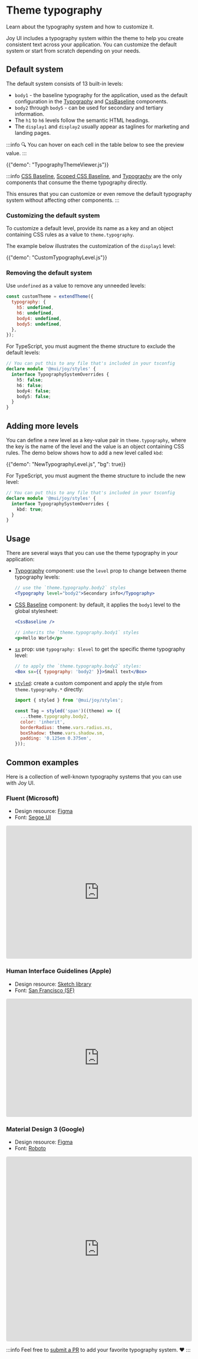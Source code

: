 # Theme typography

<p class="description">Learn about the typography system and how to customize it.</p>

Joy UI includes a typography system within the theme to help you create consistent text across your application. You can customize the default system or start from scratch depending on your needs.

## Default system

The default system consists of 13 built-in levels:

- `body1` - the baseline typography for the application, used as the default configuration in the [Typography](/joy-ui/react-typography/) and [CssBaseline](/joy-ui/react-css-baseline/) components.
- `body2` through `body5` - can be used for secondary and tertiary information.
- The `h1` to `h6` levels follow the semantic HTML headings.
- The `display1` and `display2` usually appear as taglines for marketing and landing pages.

:::info
🔍 You can hover on each cell in the table below to see the preview value.
:::

{{"demo": "TypographyThemeViewer.js"}}

:::info
[CSS Baseline](/joy-ui/react-css-baseline/), [Scoped CSS Baseline](/joy-ui/react-css-baseline/#scoping-on-children), and [Typography](/joy-ui/react-typography/) are the only components that consume the theme typography directly.

This ensures that you can customize or even remove the default typography system without affecting other components.
:::

### Customizing the default system

To customize a default level, provide its name as a key and an object containing CSS rules as a value to `theme.typography`.

The example below illustrates the customization of the `display1` level:

{{"demo": "CustomTypographyLevel.js"}}

### Removing the default system

Use `undefined` as a value to remove any unneeded levels:

```js
const customTheme = extendTheme({
  typography: {
    h5: undefined,
    h6: undefined,
    body4: undefined,
    body5: undefined,
  },
});
```

For TypeScript, you must augment the theme structure to exclude the default levels:

```ts
// You can put this to any file that's included in your tsconfig
declare module '@mui/joy/styles' {
  interface TypographySystemOverrides {
    h5: false;
    h6: false;
    body4: false;
    body5: false;
  }
}
```

## Adding more levels

You can define a new level as a key-value pair in `theme.typography`, where the key is the name of the level and the value is an object containing CSS rules.
The demo below shows how to add a new level called `kbd`:

{{"demo": "NewTypographyLevel.js", "bg": true}}

For TypeScript, you must augment the theme structure to include the new level:

```ts
// You can put this to any file that's included in your tsconfig
declare module '@mui/joy/styles' {
  interface TypographySystemOverrides {
    kbd: true;
  }
}
```

## Usage

There are several ways that you can use the theme typography in your application:

- [Typography](/joy-ui/react-typography/) component: use the `level` prop to change between theme typography levels:

  ```jsx
  // use the `theme.typography.body2` styles
  <Typography level="body2">Secondary info</Typography>
  ```

- [CSS Baseline](/joy-ui/react-css-baseline/) component: by default, it applies the `body1` level to the global stylesheet:

  ```jsx
  <CssBaseline />

  // inherits the `theme.typography.body1` styles
  <p>Hello World</p>
  ```

- [`sx`](/joy-ui/customization/approaches/#sx-prop) prop: use `typography: $level` to get the specific theme typography level:

  ```jsx
  // to apply the `theme.typography.body2` styles:
  <Box sx={{ typography: 'body2' }}>Small text</Box>
  ```

- [`styled`](/joy-ui/customization/approaches/#reusable-component): create a custom component and apply the style from `theme.typography.*` directly:

  ```jsx
  import { styled } from '@mui/joy/styles';

  const Tag = styled('span')((theme) => ({
    ...theme.typography.body2,
    color: 'inherit',
    borderRadius: theme.vars.radius.xs,
    boxShadow: theme.vars.shadow.sm,
    padding: '0.125em 0.375em',
  }));
  ```

## Common examples

Here is a collection of well-known typography systems that you can use with Joy UI.

### Fluent (Microsoft)

- Design resource: [Figma](https://www.figma.com/community/file/836828295772957889)
- Font: [Segoe UI](https://learn.microsoft.com/en-us/typography/font-list/segoe-ui)

<iframe src="https://codesandbox.io/embed/joy-ui-fluent-typography-system-j86fct?module=%2Fdemo.tsx&fontsize=14&hidenavigation=1&theme=dark&view=preview"
     style="width:100%; height:360px; border:0; border-radius: 4px; overflow:hidden;"
     title="Joy UI - Fluent Typography System"
     allow="accelerometer; ambient-light-sensor; camera; encrypted-media; geolocation; gyroscope; hid; microphone; midi; payment; usb; vr; xr-spatial-tracking"
     sandbox="allow-forms allow-modals allow-popups allow-presentation allow-same-origin allow-scripts"
   ></iframe>

### Human Interface Guidelines (Apple)

- Design resource: [Sketch library](https://developer.apple.com/design/resources/)
- Font: [San Francisco (SF)](https://developer.apple.com/fonts/)

<iframe src="https://codesandbox.io/embed/joy-ui-human-interface-guidelines-typography-system-lkuz4d?module=%2Fdemo.tsx&fontsize=14&hidenavigation=1&theme=dark&view=preview"
     style="width:100%; height:320px; border:0; border-radius: 4px; overflow:hidden;"
     title="Joy UI - Human Interface Guidelines Typography System"
     allow="accelerometer; ambient-light-sensor; camera; encrypted-media; geolocation; gyroscope; hid; microphone; midi; payment; usb; vr; xr-spatial-tracking"
     sandbox="allow-forms allow-modals allow-popups allow-presentation allow-same-origin allow-scripts"
   ></iframe>

### Material Design 3 (Google)

- Design resource: [Figma](https://www.figma.com/community/file/1035203688168086460)
- Font: [Roboto](https://fonts.google.com/specimen/Roboto)

<iframe src="https://codesandbox.io/embed/joy-ui-material-3-typography-system-lx044f?module=%2Fdemo.tsx&fontsize=14&hidenavigation=1&theme=dark&view=preview"
     style="width:100%; height:500px; border:0; border-radius: 4px; overflow:hidden;"
     title="Joy UI - Joy UI - Material 3 Typography System"
     allow="accelerometer; ambient-light-sensor; camera; encrypted-media; geolocation; gyroscope; hid; microphone; midi; payment; usb; vr; xr-spatial-tracking"
     sandbox="allow-forms allow-modals allow-popups allow-presentation allow-same-origin allow-scripts"
   ></iframe>

:::info
Feel free to [submit a PR](https://github.com/mui/material-ui/compare) to add your favorite typography system. ❤️
:::
